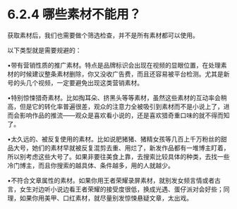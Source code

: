 # 6.2.4 哪些素材不能用？

获取素材后，我们也需要做个筛选检查，并不是所有素材都可以使用。

以下类型就是需要规避的：

•带有营销性质的推广素材。特点是品牌标识会出现在视频的显眼位置，在处理素材的时候建议整条素材删除，你又没收广告费，而且还容易被平台检测。尤其是新号的头几个视频，一定要避免出现这类营销素材。

•特别惊悚猎奇素材。比如掏耳朵、挤黑头等等素材，虽然这些素材的互动率会稍高，但是它的转化率普遍很差，观众的注意力全被吸引到素材而不是小说上了，进而会影响作品的推流——观众是喜欢看小说的，还是喜欢猎奇重口味的就不得而知了。

•太久远的、被反复使用的素材。比如说肥猪猪、猪精女孩等几百上千万粉丝的甜品大号，她们的素材早就被反复混剪去重、用烂了，新发作品都有一堆博主盯着，所以别考虑这些大号了。如果非要往美食上靠，去搜索比较具体的种类，去找一些冷门博主，而且你搜索的越具体、条件越多，用的人就越少。

•不符合文章属性的素材。如果你用王者荣耀录屏素材，就别发女频言情或者古言，女生对边听小说边看王者荣耀的接受度很低，换成光遇、蛋仔派对会好些；同理，如果你用美甲、口红素材，就尽量别发惊悚悬疑文章，太出戏。